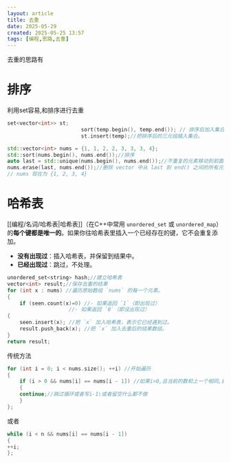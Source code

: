 ```yaml
---
layout: article
title: 去重
date: 2025-05-29
created: 2025-05-25 13:57
tags: [编程,思路,去重]
---
```

去重的思路有
# 排序
利用set容易,和排序进行去重
```cpp
set<vector<int>> st; 
                        sort(temp.begin(), temp.end()); // 排序后加入集合去重
                        st.insert(temp);//把排序后的三元组插入集合。
```


```cpp
std::vector<int> nums = {1, 1, 2, 2, 3, 3, 3, 4};
std::sort(nums.begin(), nums.end());//排序
auto last = std::unique(nums.begin(), nums.end());//不重复的元素移动到前面，重复元素移动到后面返回一个新的迭代器（称为 last），指向去重后最后一个元素的下一个位置。
nums.erase(last, nums.end());//删除 vector 中从 last 到 end() 之间的所有元素
// nums 现在为 {1, 2, 3, 4}
```
# 哈希表
[[编程/名词/哈希表|哈希表]]（在C++中常用 `unordered_set` 或 `unordered_map`）的**每个键都是唯一的**。如果你往哈希表里插入一个已经存在的键，它不会重复添加。
- **没有出现过**：插入哈希表，并保留到结果中。
- **已经出现过**：跳过，不处理。
```cpp
unordered_set<string> hash;//建立哈希表
vector<int> result;//保存去重的结果
for (int x : nums) //遍历原始数组 `nums` 的每一个元素。
{ 
	if (seen.count(x)=0) //- 如果返回 `1`（即出现过）
					//- 如果返回 `0`（即没出现过）
{ 
	seen.insert(x); //把 `x` 加入哈希表，表示它已经遇到过。
	result.push_back(x); //把 `x` 加入去重后的结果数组。
} 
return result;

```
传统方法
```cpp
for (int i = 0; i < nums.size(); ++i) //开始遍历
{    
    if (i > 0 && nums[i] == nums[i - 1]) //如果i>0,且当前的数和上一个相同,就执行
    {
    continue;//跳过循环或者写i-1\或者留空什么都不做
    }
};
```
或者
```cpp
while (i < n && nums[i] == nums[i - 1]) 
{
++i;
};